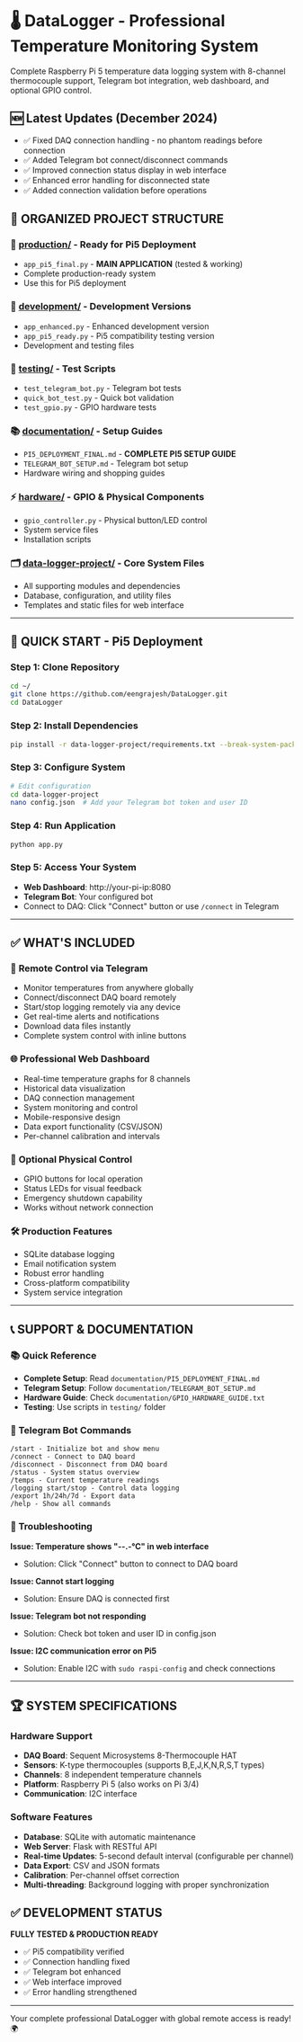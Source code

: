 # 🌡️ DataLogger - Professional Temperature Monitoring System

Complete Raspberry Pi 5 temperature data logging system with 8-channel thermocouple support, Telegram bot integration, web dashboard, and optional GPIO control.

## 🆕 Latest Updates (December 2024)
- ✅ Fixed DAQ connection handling - no phantom readings before connection
- ✅ Added Telegram bot connect/disconnect commands
- ✅ Improved connection status display in web interface
- ✅ Enhanced error handling for disconnected state
- ✅ Added connection validation before operations

## 📁 **ORGANIZED PROJECT STRUCTURE**

### 🚀 **[production/](production/)** - Ready for Pi5 Deployment
- `app_pi5_final.py` - **MAIN APPLICATION** (tested & working)
- Complete production-ready system
- Use this for Pi5 deployment

### 🔧 **[development/](development/)** - Development Versions  
- `app_enhanced.py` - Enhanced development version
- `app_pi5_ready.py` - Pi5 compatibility testing version
- Development and testing files

### 🧪 **[testing/](testing/)** - Test Scripts
- `test_telegram_bot.py` - Telegram bot tests
- `quick_bot_test.py` - Quick bot validation
- `test_gpio.py` - GPIO hardware tests

### 📚 **[documentation/](documentation/)** - Setup Guides
- `PI5_DEPLOYMENT_FINAL.md` - **COMPLETE PI5 SETUP GUIDE**
- `TELEGRAM_BOT_SETUP.md` - Telegram bot setup
- Hardware wiring and shopping guides

### ⚡ **[hardware/](hardware/)** - GPIO & Physical Components
- `gpio_controller.py` - Physical button/LED control
- System service files
- Installation scripts

### 🗂️ **[data-logger-project/](data-logger-project/)** - Core System Files
- All supporting modules and dependencies
- Database, configuration, and utility files
- Templates and static files for web interface

---

## 🚀 **QUICK START - Pi5 Deployment**

### Step 1: Clone Repository
```bash
cd ~/
git clone https://github.com/eengrajesh/DataLogger.git
cd DataLogger
```

### Step 2: Install Dependencies  
```bash
pip install -r data-logger-project/requirements.txt --break-system-packages
```

### Step 3: Configure System
```bash
# Edit configuration
cd data-logger-project
nano config.json  # Add your Telegram bot token and user ID
```

### Step 4: Run Application
```bash
python app.py
```

### Step 5: Access Your System
- **Web Dashboard**: http://your-pi-ip:8080
- **Telegram Bot**: Your configured bot
- Connect to DAQ: Click "Connect" button or use `/connect` in Telegram

---

## ✅ **WHAT'S INCLUDED**

### 📱 **Remote Control via Telegram**
- Monitor temperatures from anywhere globally  
- Connect/disconnect DAQ board remotely
- Start/stop logging remotely via any device
- Get real-time alerts and notifications
- Download data files instantly
- Complete system control with inline buttons

### 🌐 **Professional Web Dashboard**
- Real-time temperature graphs for 8 channels
- Historical data visualization  
- DAQ connection management
- System monitoring and control
- Mobile-responsive design
- Data export functionality (CSV/JSON)
- Per-channel calibration and intervals

### 🔘 **Optional Physical Control**
- GPIO buttons for local operation
- Status LEDs for visual feedback
- Emergency shutdown capability  
- Works without network connection

### 🛠️ **Production Features**
- SQLite database logging
- Email notification system
- Robust error handling
- Cross-platform compatibility
- System service integration

---

## 📞 **SUPPORT & DOCUMENTATION**

### 📚 Quick Reference
- **Complete Setup**: Read `documentation/PI5_DEPLOYMENT_FINAL.md`
- **Telegram Setup**: Follow `documentation/TELEGRAM_BOT_SETUP.md`  
- **Hardware Guide**: Check `documentation/GPIO_HARDWARE_GUIDE.txt`
- **Testing**: Use scripts in `testing/` folder

### 🤖 Telegram Bot Commands
```
/start - Initialize bot and show menu
/connect - Connect to DAQ board
/disconnect - Disconnect from DAQ board  
/status - System status overview
/temps - Current temperature readings
/logging start/stop - Control data logging
/export 1h/24h/7d - Export data
/help - Show all commands
```

### 🔧 Troubleshooting

**Issue: Temperature shows "--.-°C" in web interface**
- Solution: Click "Connect" button to connect to DAQ board

**Issue: Cannot start logging**
- Solution: Ensure DAQ is connected first

**Issue: Telegram bot not responding**
- Solution: Check bot token and user ID in config.json

**Issue: I2C communication error on Pi5**
- Solution: Enable I2C with `sudo raspi-config` and check connections

---

## 🏆 **SYSTEM SPECIFICATIONS**

### Hardware Support
- **DAQ Board**: Sequent Microsystems 8-Thermocouple HAT
- **Sensors**: K-type thermocouples (supports B,E,J,K,N,R,S,T types)
- **Channels**: 8 independent temperature channels
- **Platform**: Raspberry Pi 5 (also works on Pi 3/4)
- **Communication**: I2C interface

### Software Features
- **Database**: SQLite with automatic maintenance
- **Web Server**: Flask with RESTful API
- **Real-time Updates**: 5-second default interval (configurable per channel)
- **Data Export**: CSV and JSON formats
- **Calibration**: Per-channel offset correction
- **Multi-threading**: Background logging with proper synchronization

## ✅ **DEVELOPMENT STATUS**

**FULLY TESTED & PRODUCTION READY**
- ✅ Pi5 compatibility verified
- ✅ Connection handling fixed
- ✅ Telegram bot enhanced
- ✅ Web interface improved
- ✅ Error handling strengthened

---

Your complete professional DataLogger with global remote access is ready! 🌍